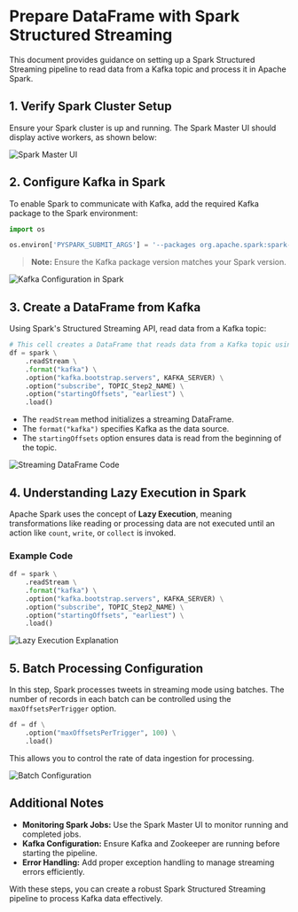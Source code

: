 # Prepare DataFrame with Spark Structured Streaming

This document provides guidance on setting up a Spark Structured Streaming pipeline to read data from a Kafka topic and process it in Apache Spark.

## 1. Verify Spark Cluster Setup

Ensure your Spark cluster is up and running. The Spark Master UI should display active workers, as shown below:

![Spark Master UI](sandbox:/mnt/data/image.png)

## 2. Configure Kafka in Spark

To enable Spark to communicate with Kafka, add the required Kafka package to the Spark environment:

```python
import os

os.environ['PYSPARK_SUBMIT_ARGS'] = '--packages org.apache.spark:spark-sql-kafka-0-10_2.12:3.4.1 pyspark-shell'
```

> **Note:** Ensure the Kafka package version matches your Spark version. 

![Kafka Configuration in Spark](sandbox:/mnt/data/image.png)

## 3. Create a DataFrame from Kafka

Using Spark's Structured Streaming API, read data from a Kafka topic:

```python
# This cell creates a DataFrame that reads data from a Kafka topic using Spark's Structured Streaming API.
df = spark \
    .readStream \
    .format("kafka") \
    .option("kafka.bootstrap.servers", KAFKA_SERVER) \
    .option("subscribe", TOPIC_Step2_NAME) \
    .option("startingOffsets", "earliest") \
    .load()
```

- The `readStream` method initializes a streaming DataFrame.
- The `format("kafka")` specifies Kafka as the data source.
- The `startingOffsets` option ensures data is read from the beginning of the topic.

![Streaming DataFrame Code](sandbox:/mnt/data/image.png)

## 4. Understanding Lazy Execution in Spark

Apache Spark uses the concept of **Lazy Execution**, meaning transformations like reading or processing data are not executed until an action like `count`, `write`, or `collect` is invoked.

### Example Code

```python
df = spark \
    .readStream \
    .format("kafka") \
    .option("kafka.bootstrap.servers", KAFKA_SERVER) \
    .option("subscribe", TOPIC_Step2_NAME) \
    .option("startingOffsets", "earliest") \
    .load()
```

![Lazy Execution Explanation](sandbox:/mnt/data/image.png)

## 5. Batch Processing Configuration

In this step, Spark processes tweets in streaming mode using batches. The number of records in each batch can be controlled using the `maxOffsetsPerTrigger` option.

```python
df = df \
    .option("maxOffsetsPerTrigger", 100) \
    .load()
```

This allows you to control the rate of data ingestion for processing.

![Batch Configuration](sandbox:/mnt/data/image.png)

## Additional Notes

- **Monitoring Spark Jobs:** Use the Spark Master UI to monitor running and completed jobs.
- **Kafka Configuration:** Ensure Kafka and Zookeeper are running before starting the pipeline.
- **Error Handling:** Add proper exception handling to manage streaming errors efficiently.

With these steps, you can create a robust Spark Structured Streaming pipeline to process Kafka data effectively.
